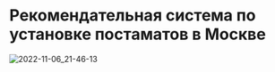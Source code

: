 # Рекомендательная система по установке постаматов в Москве
![2022-11-06_21-46-13](https://user-images.githubusercontent.com/39859999/200192806-53858214-79e0-444d-bdd8-81bcb7d3452e.png)
